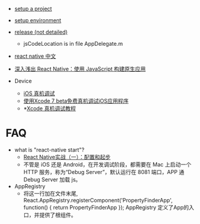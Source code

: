  - [setup a project](http://vczero.github.io/react_native/第1篇hello%20react-native.html)
 - [setup environment](http://www.liaohuqiu.net/cn/posts/react-native-1/)
 - [release (not detailed)](http://jingyan.baidu.com/article/154b4631724ad328ca8f4109.html)
     - jsCodeLocation is in file AppDelegate.m
 - [react native 中文](http://reactnative.cn/docs/tutorial.html#content)
 - [深入浅出 React Native：使用 JavaScript 构建原生应用](http://www.cocoachina.com/ios/20150408/11513.html)
 
 - Device
     - [iOS 真机调试](http://my.oschina.net/imot/blog/512808)
     - [使用Xcode 7 beta免费真机调试iOS应用程序](http://ju.outofmemory.cn/entry/182050)
     - *[Xcode 真机调试教程](http://segmentfault.com/a/1190000000775168)
     
# FAQ

 - what is "react-native start"?
     - [React Native实战（一）：配置和起步](http://www.csdn.net/article/2015-09-24/2825787-react-native)
     - 不管是 iOS 还是 Android，在开发调试阶段，都需要在 Mac 上启动一个 HTTP 服务，称为“Debug Server”，默认运行在 8081 端口，APP 通 Debug Server 加载 js。
 - AppRegistry
     - 将这一行加在文件末尾, React.AppRegistry.registerComponent('PropertyFinderApp', function() { return PropertyFinderApp });
       AppRegistry 定义了App的入口，并提供了根组件。